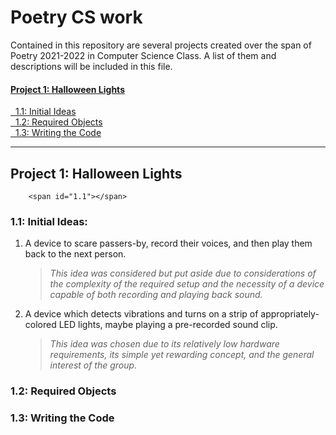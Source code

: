 

<h1>Poetry CS work</h1>

Contained in this repository are several projects created over the span of Poetry 2021-2022 in Computer Science Class. A list of them and descriptions will be included in this file.


<h4><a href="#1">Project 1: Halloween Lights</a></h5>
<a href="#1.1">&nbsp;&nbsp;1.1: Initial Ideas</a><br>
<a href="#1.2">&nbsp;&nbsp;1.2: Required Objects</a><br>
<a href="#1.3">&nbsp;&nbsp;1.3: Writing the Code</a><br>

___

<span id="1"></span>

## Project 1: Halloween Lights

        <span id="1.1"></span>

###    1.1: Initial Ideas:

1. A device to scare passers-by, record their voices, and then play them back to the next person.</p>
    > _This idea was considered but put aside due to considerations of the complexity of the required setup and the necessity of a device capable of both recording and playing back sound._

2. A device which detects vibrations and turns on a strip of appropriately-colored LED lights, maybe playing a pre-recorded sound clip.
    > _This idea was chosen due to its relatively low hardware requirements, its simple yet rewarding concept, and the general interest of the group._

<h3 id="1.2">1.2: Required Objects</h3>

<h3 id="1.3">1.3: Writing the Code</h3>